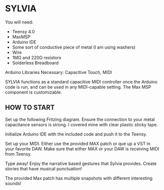 # SYLVIA

You will need:
- Teensy 4.0
- MaxMSP
- Arduino IDE
- Some sort of conductive piece of metal (I am using washers)
- Wire
- 1MΩ and 220Ω resistors
- Solderless Breadboard

Arduino Libraries Necessary: Capacitive Touch, MIDI

SYLVIA functions as a standard capacitive MIDI controller once the Arduino code is run, and can be used in any MIDI-capable setting. The Max MSP component is customizable. 

## HOW TO START

Set up the following Fritzing diagram. Ensure the connection to your metal capacitance sensors is strong. I covered mine with clear plastic sticky tape.

Initialize Arduino IDE with the included code and push it to the Teensy.

Set up your MIDI. Either use the provided MAX patch or que up a VST in your favorite DAW. Make sure that either MAX or your DAW is receiving MIDI from Teensy.

Type away! Enjoy the narrative based gestures that Sylvia provides. Create stories that have musical punctuation! 

The provided Max patch has multiple snapshots with different interesting sounds!

